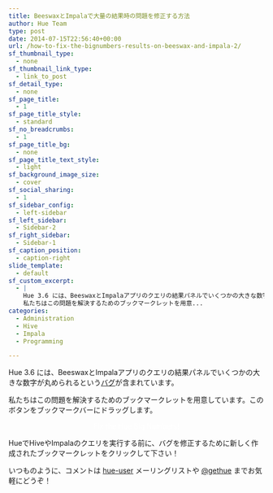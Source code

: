```yaml
---
title: BeeswaxとImpalaで大量の結果時の問題を修正する方法
author: Hue Team
type: post
date: 2014-07-15T22:56:40+00:00
url: /how-to-fix-the-bignumbers-results-on-beeswax-and-impala-2/
sf_thumbnail_type:
  - none
sf_thumbnail_link_type:
  - link_to_post
sf_detail_type:
  - none
sf_page_title:
  - 1
sf_page_title_style:
  - standard
sf_no_breadcrumbs:
  - 1
sf_page_title_bg:
  - none
sf_page_title_text_style:
  - light
sf_background_image_size:
  - cover
sf_social_sharing:
  - 1
sf_sidebar_config:
  - left-sidebar
sf_left_sidebar:
  - Sidebar-2
sf_right_sidebar:
  - Sidebar-1
sf_caption_position:
  - caption-right
slide_template:
  - default
sf_custom_excerpt:
  - |
    Hue 3.6 には、BeeswaxとImpalaアプリのクエリの結果パネルでいくつかの大きな数字が丸められるというバグが含まれています。<br>
    私たちはこの問題を解決するためのブックマークレットを用意...
categories:
  - Administration
  - Hive
  - Impala
  - Programming

---
```

Hue 3.6 には、BeeswaxとImpalaアプリのクエリの結果パネルでいくつかの大きな数字が丸められるという<a href="https://issues.cloudera.org/browse/HUE-2223" target="_blank">バグ</a>が含まれています。

私たちはこの問題を解決するためのブックマークレットを用意しています。このボタンをブックマークバーにドラッグします。

<p style="text-align: center;">
  <a class="sf-button accent" style="color: #fff!important;"><i class="fa fa-check"></i> Fix the Hue Big Numbers!</a>
</p>

HueでHiveやImpalaのクエリを実行する前に、バグを修正するために新しく作成されたブックマークレットをクリックして下さい！

いつものように、コメントは [hue-user][1] メーリングリストや [@gethue][2] までお気軽にどうぞ！

 [1]: http://groups.google.com/a/cloudera.org/group/hue-user
 [2]: https://twitter.com/gethue